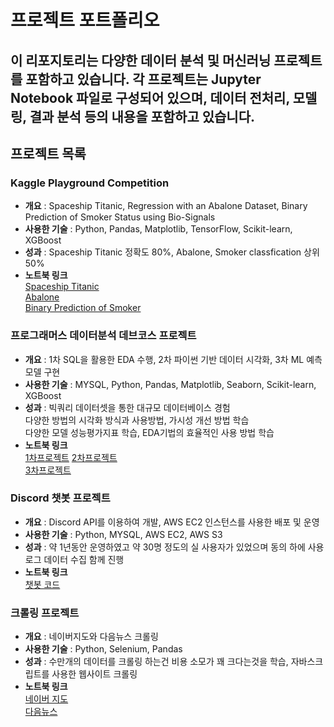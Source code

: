 # 프로젝트 포트폴리오

## 이 리포지토리는 다양한 데이터 분석 및 머신러닝 프로젝트를 포함하고 있습니다. 각 프로젝트는 Jupyter Notebook 파일로 구성되어 있으며, 데이터 전처리, 모델링, 결과 분석 등의 내용을 포함하고 있습니다.

## 프로젝트 목록

### Kaggle Playground Competition
- **개요** : Spaceship Titanic, Regression with an Abalone Dataset, Binary Prediction of Smoker Status using Bio-Signals
- **사용한 기술** : Python, Pandas, Matplotlib, TensorFlow, Scikit-learn, XGBoost
- **성과** : Spaceship Titanic 정확도 80%, Abalone, Smoker classfication 상위 50%
- **노트북 링크**  
  [Spaceship Titanic](https://nbviewer.org/github/sfr9802/port/blob/main/kaggle/spaceship_titanic_esemble.ipynb)  
  [Abalone](https://nbviewer.org/github/sfr9802/port/blob/main/kaggle/playgroundregression.ipynb)  
  [Binary Prediction of Smoker](https://nbviewer.org/github/sfr9802/port/blob/main/kaggle/binaryclassfication.ipynb)  

### 프로그래머스 데이터분석 데브코스 프로젝트
- **개요** : 1차 SQL을 활용한 EDA 수행, 2차 파이썬 기반 데이터 시각화, 3차 ML 예측 모델 구현
- **사용한 기술** : MYSQL, Python, Pandas, Matplotlib, Seaborn, Scikit-learn, XGBoost
- **성과** : 빅쿼리 데이터셋을 통한 대규모 데이터베이스 경험  
 다양한 방법의 시각화 방식과 사용방법, 가시성 개선 방법 학습  
 다양한 모델 성능평가지표 학습, EDA기법의 효율적인 사용 방법 학습
- **노트북 링크**  
  [1차프로젝트](https://github.com/sfr9802/port/blob/main/1st_pro/bigquery_sql.sql)
  [2차프로젝트](https://nbviewer.org/github/sfr9802/port/blob/main/2nd_pro/pandas_vis.ipynb)  
  [3차프로젝트](https://nbviewer.org/github/sfr9802/port/blob/main/3rd_pro/CBC_pubg_xgb.ipynb)  

### Discord 챗봇 프로젝트
- **개요** : Discord API를 이용하여 개발, AWS EC2 인스턴스를 사용한 배포 및 운영
- **사용한 기술** : Python, MYSQL, AWS EC2, AWS S3
- **성과** : 약 1년동안 운영하였고 약 30명 정도의 실 사용자가 있었으며 동의 하에 사용 로그 데이터 수집 함께 진행
- **노트북 링크**  
 [챗봇 코드](https://github.com/sfr9802/port/blob/main/discord_bot/joybot.py)  

### 크롤링 프로젝트
- **개요** : 네이버지도와 다음뉴스 크롤링
- **사용한 기술** : Python, Selenium, Pandas
- **성과** : 수만개의 데이터를 크롤링 하는건 비용 소모가 꽤 크다는것을 학습, 자바스크립트를 사용한 웹사이트 크롤링
- **노트북 링크**  
  [네이버 지도](https://github.com/sfr9802/port/blob/main/crawling/navermap_crawling_oilprice.py)  
  [다음뉴스](https://nbviewer.org/github/sfr9802/port/blob/main/crawling/news_header_crawling.ipynb)  





